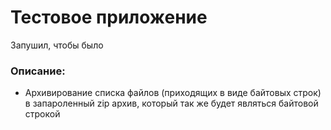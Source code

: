 # Тестовое приложение
Запушил, чтобы было

### Описание:
- Архивирование списка файлов (приходящих в виде байтовых строк) в запароленный zip архив, который так же будет являться байтовой строкой